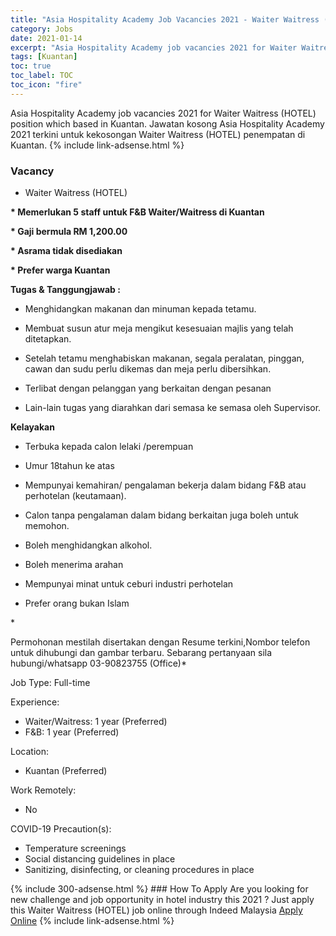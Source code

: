 ```yaml
---
title: "Asia Hospitality Academy Job Vacancies 2021 - Waiter Waitress (HOTEL)" 
category: Jobs 
date: 2021-01-14 
excerpt: "Asia Hospitality Academy job vacancies 2021 for Waiter Waitress (HOTEL) position which based in Kuantan. Jawatan kosong Asia Hospitality Academy 2021 terkini untuk kekosongan Waiter Waitress (HOTEL) penempatan di Kuantan" 
tags: [Kuantan] 
toc: true 
toc_label: TOC 
toc_icon: "fire" 
--- 
```


Asia Hospitality Academy job vacancies 2021 for Waiter Waitress (HOTEL) position which based in Kuantan. Jawatan kosong Asia Hospitality Academy 2021 terkini untuk kekosongan Waiter Waitress (HOTEL) penempatan di Kuantan. 
{% include link-adsense.html %} 
### Vacancy 
- Waiter Waitress (HOTEL) 
<div><p><b>* Memerlukan 5 staff untuk F&amp;B Waiter/Waitress di Kuantan</b></p><p><b>* Gaji bermula RM 1,200.00</b></p><p><b>* Asrama tidak disediakan</b></p><p><b>* Prefer warga Kuantan</b></p><p><b>Tugas &amp; Tanggungjawab : </b></p><ul><li>Menghidangkan makanan dan minuman kepada tetamu.</li></ul><ul><li>Membuat susun atur meja mengikut kesesuaian majlis yang telah ditetapkan.</li></ul><ul><li>Setelah tetamu menghabiskan makanan, segala peralatan, pinggan, cawan dan sudu perlu dikemas dan meja perlu dibersihkan.</li></ul><ul><li>Terlibat dengan pelanggan yang berkaitan dengan pesanan</li></ul><ul><li>Lain-lain tugas yang diarahkan dari semasa ke semasa oleh Supervisor.</li></ul><p><b>Kelayakan</b></p><ul><li>Terbuka kepada calon lelaki /perempuan</li></ul><ul><li>Umur 18tahun ke atas</li></ul><ul><li>Mempunyai kemahiran/ pengalaman bekerja dalam bidang F&amp;B atau perhotelan (keutamaan).</li></ul><ul><li>Calon tanpa pengalaman dalam bidang berkaitan juga boleh untuk memohon.</li></ul><ul><li>Boleh menghidangkan alkohol.</li></ul><ul><li>Boleh menerima arahan</li></ul><ul><li>Mempunyai minat untuk ceburi industri perhotelan</li></ul><ul><li>Prefer orang bukan Islam</li></ul><p>*</p><p>Permohonan mestilah disertakan dengan Resume terkini,Nombor telefon untuk dihubungi dan gambar terbaru. Sebarang pertanyaan sila hubungi/whatsapp 03-90823755 (Office)*</p><p>Job Type: Full-time</p><p>Experience:</p><ul><li>Waiter/Waitress: 1 year (Preferred)</li><li>F&amp;B: 1 year (Preferred)</li></ul><p>Location:</p><ul><li>Kuantan (Preferred)</li></ul><p>Work Remotely:</p><ul><li>No</li></ul><p>COVID-19 Precaution(s):</p><ul><li>Temperature screenings</li><li>Social distancing guidelines in place</li><li>Sanitizing, disinfecting, or cleaning procedures in place</li></ul></div> 
{% include 300-adsense.html %} 
### How To Apply 
Are you looking for new challenge and job opportunity in hotel industry this 2021 ?
Just apply this Waiter Waitress (HOTEL) job online through Indeed Malaysia 
<a href="https://malaysia.indeed.com/viewjob?jk=df421d75d71fb81f" class="btn btn--info" target="_blank" rel="nofollow noopenner">Apply Online</a> 
{% include link-adsense.html %} 